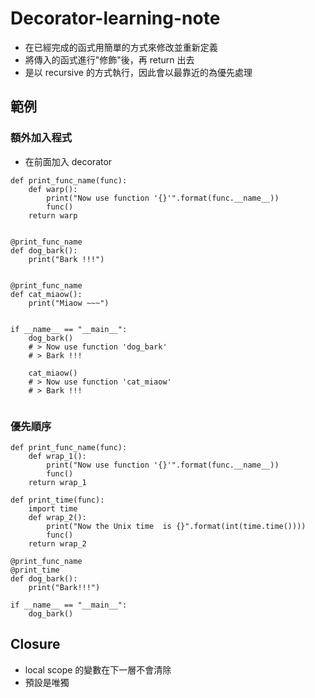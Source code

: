 # Decorator-learning-note

- 在已經完成的函式用簡單的方式來修改並重新定義
- 將傳入的函式進行"修飾"後，再 return 出去
- 是以 recursive 的方式執行，因此會以最靠近的為優先處理

## 範例

### 額外加入程式
- 在前面加入 decorator

```
def print_func_name(func):
    def warp():
        print("Now use function '{}'".format(func.__name__))
        func()
    return warp


@print_func_name
def dog_bark():
    print("Bark !!!")


@print_func_name
def cat_miaow():
    print("Miaow ~~~")


if __name__ == "__main__":
    dog_bark()
    # > Now use function 'dog_bark'
    # > Bark !!!

    cat_miaow()
    # > Now use function 'cat_miaow'
    # > Bark !!!
    
```

### 優先順序
```
def print_func_name(func):
    def wrap_1():
        print("Now use function '{}'".format(func.__name__))
        func()
    return wrap_1

def print_time(func):
    import time
    def wrap_2():
        print("Now the Unix time  is {}".format(int(time.time())))
        func()
    return wrap_2

@print_func_name
@print_time
def dog_bark():
    print("Bark!!!")
    
if __name__ == "__main__":
    dog_bark()
```

## Closure
- local scope 的變數在下一層不會清除
- 預設是唯獨

